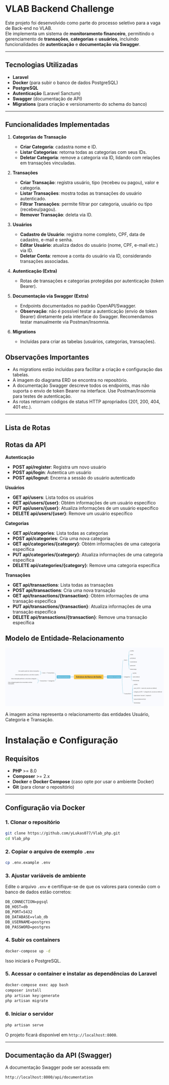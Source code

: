 # VLAB Backend Challenge

Este projeto foi desenvolvido como parte do processo seletivo para a vaga de Back-end no VLAB.  
Ele implementa um sistema de **monitoramento financeiro**, permitindo o gerenciamento de **transações**, **categorias** e **usuários**, incluindo funcionalidades de **autenticação** e **documentação via Swagger**.

---

## Tecnologias Utilizadas

- **Laravel**
- **Docker** (para subir o banco de dados PostgreSQL)
- **PostgreSQL** 
- **Autenticação** (Laravel Sanctum)
- **Swagger** (documentação de API)
- **Migrations** (para criação e versionamento do schema do banco)

---

## Funcionalidades Implementadas

1. **Categorias de Transação**  
   - **Criar Categoria**: cadastra nome e ID.  
   - **Listar Categorias**: retorna todas as categorias com seus IDs.  
   - **Deletar Categoria**: remove a categoria via ID, lidando com relações em transações vinculadas.

2. **Transações**  
   - **Criar Transação**: registra usuário, tipo (recebeu ou pagou), valor e categoria.  
   - **Listar Transações**: mostra todas as transações do usuário autenticado.  
   - **Filtrar Transações**: permite filtrar por categoria, usuário ou tipo (recebeu/pagou).  
   - **Remover Transação**: deleta via ID.

3. **Usuários**  
   - **Cadastro de Usuário**: registra nome completo, CPF, data de cadastro, e-mail e senha.  
   - **Editar Usuário**: atualiza dados do usuário (nome, CPF, e-mail etc.) via ID.  
   - **Deletar Conta**: remove a conta do usuário via ID, considerando transações associadas.

4. **Autenticação (Extra)**  
   - Rotas de transações e categorias protegidas por autenticação (token Bearer).  

5. **Documentação via Swagger (Extra)**  
   - Endpoints documentados no padrão OpenAPI/Swagger.  
   - **Observação**: não é possível testar a autenticação (envio de token Bearer) diretamente pela interface do Swagger. Recomendamos testar manualmente via Postman/Insomnia.

6. **Migrations**  
   - Incluídas para criar as tabelas (usuários, categorias, transações).

## Observações Importantes

- As migrations estão incluídas para facilitar a criação e configuração das tabelas.  
- A imagem do diagrama ERD se encontra no repositório.  
- A documentação Swagger descreve todos os endpoints, mas não suporta o envio de token Bearer na interface. Use Postman/Insomnia para testes de autenticação.  
- As rotas retornam códigos de status HTTP apropriados (201, 200, 404, 401 etc.).

---

## Lista de Rotas

## Rotas da API

**Autenticação**

- **POST api/register**: Registra um novo usuário  
- **POST api/login**: Autentica um usuário  
- **POST api/logout**: Encerra a sessão do usuário autenticado

**Usuários**

- **GET api/users**: Lista todos os usuários  
- **GET api/users/{user}**: Obtém informações de um usuário específico  
- **PUT api/users/{user}**: Atualiza informações de um usuário específico  
- **DELETE api/users/{user}**: Remove um usuário específico

**Categorias**

- **GET api/categories**: Lista todas as categorias  
- **POST api/categories**: Cria uma nova categoria  
- **GET api/categories/{category}**: Obtém informações de uma categoria específica  
- **PUT api/categories/{category}**: Atualiza informações de uma categoria específica  
- **DELETE api/categories/{category}**: Remove uma categoria específica

**Transações**

- **GET api/transactions**: Lista todas as transações  
- **POST api/transactions**: Cria uma nova transação  
- **GET api/transactions/{transaction}**: Obtém informações de uma transação específica  
- **PUT api/transactions/{transaction}**: Atualiza informações de uma transação específica  
- **DELETE api/transactions/{transaction}**: Remove uma transação específica

## Modelo de Entidade-Relacionamento

<p align="center">  
  <img src="./diagrama.jpg" alt="Modelo ERD" width="600">  
</p>

A imagem acima representa o relacionamento das entidades Usuário, Categoria e Transação.

# Instalação e Configuração

## Requisitos

- **PHP** >= 8.0  
- **Composer** >= 2.x  
- **Docker** e **Docker Compose** (caso opte por usar o ambiente Docker)  
- **Git** (para clonar o repositório)  

---

## Configuração via Docker

### 1. Clonar o repositório  
```bash
git clone https://github.com/yLukas077/Vlab_php.git
cd Vlab_php
```

### 2. Copiar o arquivo de exemplo `.env`  
```bash
cp .env.example .env
```

### 3. Ajustar variáveis de ambiente  
Edite o arquivo `.env` e certifique-se de que os valores para conexão com o banco de dados estão corretos:

```env
DB_CONNECTION=pgsql
DB_HOST=db
DB_PORT=5432
DB_DATABASE=vlab_db
DB_USERNAME=postgres
DB_PASSWORD=postgres
```

### 4. Subir os containers  
```bash
docker-compose up -d
```
Isso iniciará  o PostgreSQL.

### 5. Acessar o container e instalar as dependências do Laravel  
```bash
docker-compose exec app bash
composer install
php artisan key:generate
php artisan migrate
```

### 6. Iniciar o servidor  
```bash
php artisan serve
```
O projeto ficará disponível em `http://localhost:8000`.

---

## Documentação da API (Swagger)

A documentação Swagger pode ser acessada em:  
```
http://localhost:8000/api/documentation
```

